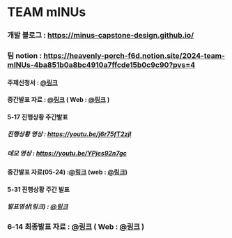 # TEAM mINUs 

### 개발 블로그 : https://minus-capstone-design.github.io/
### 팀 notion : https://heavenly-porch-f6d.notion.site/2024-team-mINUs-4ba851b0a8bc4910a7ffcde15b0c9c90?pvs=4
#### 주제신청서 : [@링크](https://github.com/mINUs-capstone-design/application-form/blob/cdf3024889d638a528b51fc893334a6e1d7e4295/%5BmINUs%5D-%EC%A3%BC%EC%A0%9C%20%EC%84%A0%EC%A0%95%20%EB%B3%B4%EA%B3%A0%EC%84%9C.pdf)

#### 중간발표 자료 : [@링크](https://github.com/mINUs-capstone-design/application-form/blob/8b399983f7f5f1971a5d8bf9cf87bc8175b9c788/team_mINUS_midterm.pptx)  ( Web :  [@링크](https://www.canva.com/design/DAGEgjfRtnE/P5yIrYb2LbvviCMjUS1DxQ/view?utm_content=DAGEgjfRtnE&utm_campaign=designshare&utm_medium=link&utm_source=editor) )

#### 5-17 진행상황 주간발표
##### 진행상황 영상 : https://youtu.be/j6r75fT2zjI
##### 데모 영상 : https://youtu.be/YPjes92n7gc

#### 중간발표 자료(05-24) :[@링크](https://github.com/mINUs-capstone-design/application-form/blob/main/team_mINUs_capstone%20middle%200524.pdf)   (web : [@링크](https://www.canva.com/design/DAGGA8CNgFk/KCh-uEjQSUIkRhEztAjQxQ/view?utm_content=DAGGA8CNgFk&utm_campaign=designshare&utm_medium=link&utm_source=editor))

#### 5-31 진행상황 주간 발표
##### 발표영상(링크) : [@링크](https://www.youtube.com/watch?v=8oP74PdGedA)

### 6-14 최종발표 자료 : [@링크](https://github.com/mINUs-capstone-design/application-form/blob/a48a0c1a76df7a7f91a064acc4396ce1b1431348/team_mINUs_final.pptx) ( Web : [@링크](https://www.canva.com/design/DAGHsrOOWT8/gVEuwOZLuFL4J9LXWTFVTw/view?utm_content=DAGHsrOOWT8&utm_campaign=designshare&utm_medium=link&utm_source=editor) )


<!--

**Here are some ideas to get you started:**

🙋‍♀️ A short introduction - what is your organization all about?
🌈 Contribution guidelines - how can the community get involved?
👩‍💻 Useful resources - where can the community find your docs? Is there anything else the community should know?
🍿 Fun facts - what does your team eat for breakfast?
🧙 Remember, you can do mighty things with the power of [Markdown](https://docs.github.com/github/writing-on-github/getting-started-with-writing-and-formatting-on-github/basic-writing-and-formatting-syntax)
-->
